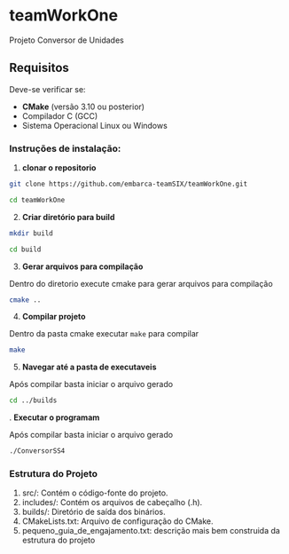 # teamWorkOne
Projeto Conversor de Unidades

## Requisitos

Deve-se verificar se:
- **CMake** (versão 3.10 ou posterior)
- Compilador C (GCC)
- Sistema Operacional Linux ou Windows

### Instruções de instalação:

1. **clonar o repositorio**
```bash 
git clone https://github.com/embarca-teamSIX/teamWorkOne.git
```
```bash
cd teamWorkOne
```
2. **Criar diretório para build**
```bash
mkdir build
```
```bash
cd build
```
3. **Gerar arquivos para compilação**

Dentro do diretorio execute cmake para gerar arquivos para compilação
```bash
cmake ..
```
4. **Compilar projeto**

Dentro da pasta cmake executar `make` para compilar
```bash
make
```
5. **Navegar até a pasta de executaveis**

Após compilar basta iniciar o arquivo gerado
```bash
cd ../builds
``` 

. **Executar o programam**

Após compilar basta iniciar o arquivo gerado
```bash
./ConversorSS4
``` 


### Estrutura do Projeto
1. src/: Contém o código-fonte do projeto.
2. includes/: Contém os arquivos de cabeçalho (.h).
3. builds/: Diretório de saída dos binários.
4. CMakeLists.txt: Arquivo de configuração do CMake.
5. pequeno_guia_de_engajamento.txt: descrição mais bem construida da estrutura do projeto